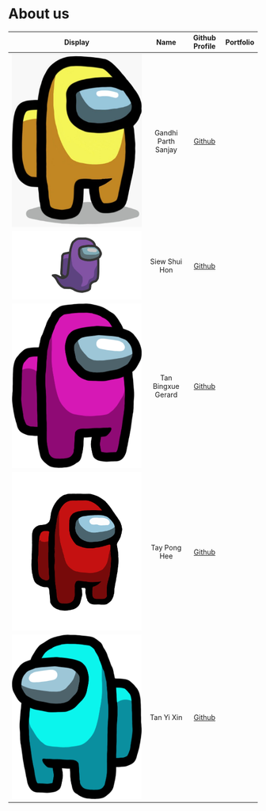 # About us
Display |   Name    | Github Profile | Portfolio 
--------|:---------:|:--------------:|:---------:
![](./team/yellowamogus.jpg) | Gandhi Parth Sanjay | [Github](https://github.com/ParthGandhiNUS)
![](./team/ghostamogus.jpg) |  Siew Shui Hon  | [Github](https://github.com/blackmirag3) 
![](./team/magentaamogus.png) | Tan Bingxue Gerard  | [Github](https://github.com/#5alalal47) 
![](./team/redamogus.png) | Tay Pong Hee  | [Github](https://github.com/tayponghee)
![](./team/cyanamogus.png) |  Tan Yi Xin  | [Github](https://github.com/Cryolian) 